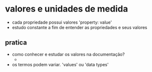 # valores e unidades de medida

* cada propriedade possui valores 'property: value'
* estudo constante a fim de entender as propriedades e seus valores

## pratica
* como conhecer e estudar os valores na documentação?
    * <color> <length>
* os termos podem variar. 'values' ou 'data types'